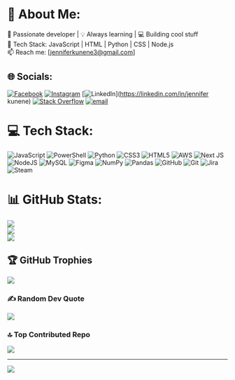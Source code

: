 # 💫 About Me:
🚀 Passionate developer | 💡 Always learning | 💻 Building cool stuff<br>🔧 Tech Stack: JavaScript | HTML | Python | CSS | Node.js<br>📫 Reach me: [jenniferkunene3@gmail.com] 


## 🌐 Socials:
[![Facebook](https://img.shields.io/badge/Facebook-%231877F2.svg?logo=Facebook&logoColor=white)](https://facebook.com/jenniferkunene) [![Instagram](https://img.shields.io/badge/Instagram-%23E4405F.svg?logo=Instagram&logoColor=white)](https://instagram.com/jenniferkunene) [![LinkedIn](https://img.shields.io/badge/LinkedIn-%230077B5.svg?logo=linkedin&logoColor=white)](https://linkedin.com/in/jennifer kunene) [![Stack Overflow](https://img.shields.io/badge/-Stackoverflow-FE7A16?logo=stack-overflow&logoColor=white)](https://stackoverflow.com/users/user:24241817) [![email](https://img.shields.io/badge/Email-D14836?logo=gmail&logoColor=white)](mailto:jenniferkunene3@gmail.com) 

# 💻 Tech Stack:
![JavaScript](https://img.shields.io/badge/javascript-%23323330.svg?style=for-the-badge&logo=javascript&logoColor=%23F7DF1E) ![PowerShell](https://img.shields.io/badge/PowerShell-%235391FE.svg?style=for-the-badge&logo=powershell&logoColor=white) ![Python](https://img.shields.io/badge/python-3670A0?style=for-the-badge&logo=python&logoColor=ffdd54) ![CSS3](https://img.shields.io/badge/css3-%231572B6.svg?style=for-the-badge&logo=css3&logoColor=white) ![HTML5](https://img.shields.io/badge/html5-%23E34F26.svg?style=for-the-badge&logo=html5&logoColor=white) ![AWS](https://img.shields.io/badge/AWS-%23FF9900.svg?style=for-the-badge&logo=amazon-aws&logoColor=white) ![Next JS](https://img.shields.io/badge/Next-black?style=for-the-badge&logo=next.js&logoColor=white) ![NodeJS](https://img.shields.io/badge/node.js-6DA55F?style=for-the-badge&logo=node.js&logoColor=white) ![MySQL](https://img.shields.io/badge/mysql-4479A1.svg?style=for-the-badge&logo=mysql&logoColor=white) ![Figma](https://img.shields.io/badge/figma-%23F24E1E.svg?style=for-the-badge&logo=figma&logoColor=white) ![NumPy](https://img.shields.io/badge/numpy-%23013243.svg?style=for-the-badge&logo=numpy&logoColor=white) ![Pandas](https://img.shields.io/badge/pandas-%23150458.svg?style=for-the-badge&logo=pandas&logoColor=white) ![GitHub](https://img.shields.io/badge/github-%23121011.svg?style=for-the-badge&logo=github&logoColor=white) ![Git](https://img.shields.io/badge/git-%23F05033.svg?style=for-the-badge&logo=git&logoColor=white) ![Jira](https://img.shields.io/badge/jira-%230A0FFF.svg?style=for-the-badge&logo=jira&logoColor=white) ![Steam](https://img.shields.io/badge/steam-%23000000.svg?style=for-the-badge&logo=steam&logoColor=white)
# 📊 GitHub Stats:
![](https://github-readme-stats.vercel.app/api?username=jenniferkunene&theme=dark&hide_border=false&include_all_commits=false&count_private=false)<br/>
![](https://nirzak-streak-stats.vercel.app/?user=jenniferkunene&theme=dark&hide_border=false)<br/>
![](https://github-readme-stats.vercel.app/api/top-langs/?username=jenniferkunene&theme=dark&hide_border=false&include_all_commits=false&count_private=false&layout=compact)

## 🏆 GitHub Trophies
![](https://github-profile-trophy.vercel.app/?username=jenniferkunene&theme=radical&no-frame=false&no-bg=false&margin-w=4)

### ✍️ Random Dev Quote
![](https://quotes-github-readme.vercel.app/api?type=horizontal&theme=radical)

### 🔝 Top Contributed Repo
![](https://github-contributor-stats.vercel.app/api?username=jenniferkunene&limit=5&theme=ocean_dark&combine_all_yearly_contributions=true)

---
[![](https://visitcount.itsvg.in/api?id=jenniferkunene&icon=0&color=0)](https://visitcount.itsvg.in)

<!-- Proudly created with GPRM ( https://gprm.itsvg.in ) -->
